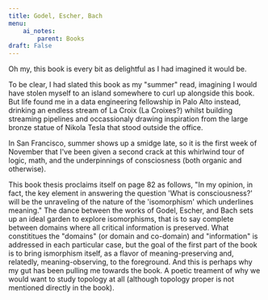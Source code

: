 ```yaml
---
title: Godel, Escher, Bach
menu:
    ai_notes:
        parent: Books
draft: False
---
```

Oh my, this book is every bit as delightful as I had imagined it would be. 

To be clear, I had slated this book as my "summer" read, imagining I would have
stolen myself to an island somewhere to curl up alongside this book. But life 
found me in a data engineering fellowship in Palo Alto instead, drinking an endless
stream of La Croix (La Croixes?) whilst building streaming pipelines and occassionaly
drawing inspiration from the large bronze statue of Nikola Tesla that stood outside
the office.

In San Francisco, summer shows up a smidge late, so it is the first week of November
that I've been given a second crack at this whirlwind tour of logic, math, and
the underpinnings of consciosness (both organic and otherwise).

This book thesis proclaims itself on page 82 as follows, "In my opinion, in fact, 
the key element in answering the question 'What is consciousness?' will be the
unraveling of the nature of the 'isomorphism' which underlines meaning." The dance
between the works of Godel, Escher, and Bach sets up an ideal garden to explore
isomorphisms, that is to say complete between domains where all critical information
is preserved. What constititues the "domains" (or domain and co-domain) and "information"
is addressed in each particular case, but the goal of the first part of the book
is to bring ismorphism itself, as a flavor of meaning-preserving and, relatedly,
meaning-observing, to the foreground. And this is perhaps why my gut has been
pulling me towards the book. A poetic treament of why we would want to study 
topology at all (although topology proper is not mentioned directly in the book). 
